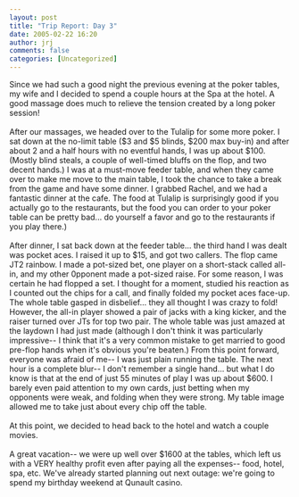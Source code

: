```yaml
---
layout: post
title: "Trip Report: Day 3"
date: 2005-02-22 16:20
author: jrj
comments: false
categories: [Uncategorized]
---
```

Since we had such a good night the previous evening at the poker tables, my wife and I decided to spend a couple hours at the Spa at the hotel. A good massage does much to relieve the tension created by a long poker session!<br /><br />After our massages, we headed over to the Tulalip for some more poker. I sat down at the no-limit table ($3 and $5 blinds, $200 max buy-in) and after about 2 and a half hours with no eventful hands, I was up about $100. (Mostly blind steals, a couple of well-timed bluffs on the flop, and two decent hands.) I was at a must-move feeder table, and when they came over to make me move to the main table, I took the chance to take a break from the game and have some dinner. I grabbed Rachel, and we had a fantastic dinner at the cafe. The food at Tulalip is surprisingly good if you actually go to the restaurants, but the food you can order to your poker table can be pretty bad... do yourself a favor and go to the restaurants if you play there.)<br /><br />After dinner, I sat back down at the feeder table... the third hand I was dealt was pocket aces. I raised it up to $15, and got two callers. The flop came JT2 rainbow. I made a pot-sized bet, one player on a short-stack called all-in, and my other 0pponent made a pot-sized raise. For some reason, I was certain he had flopped a set. I thought for a moment, studied his reaction as I counted out the chips for a call, and finally folded my pocket aces face-up. The whole table gasped in disbelief... they all thought I was crazy to fold! However, the all-in player showed a pair of jacks with a king kicker, and the raiser turned over JTs for top two pair. The whole table was just amazed at the laydown I had just made (although I don't think it was particularly impressive-- I think that it's a very common mistake to get married to good pre-flop hands when it's obvious you're beaten.) From this point forward, everyone was afraid of me-- I was just plain running the table. The next hour is a complete blur-- I don't remember a single hand... but what I do know is that at the end of just 55 minutes of play I was up about $600. I barely even paid attention to my own cards, just betting when my opponents were weak, and folding when they were strong. My table image allowed me to take just about every chip off the table.<br /><br />At this point, we decided to head back to the hotel and watch a couple movies.<br /><br />A great vacation-- we were up well over $1600 at the tables, which left us with a VERY healthy profit even after paying all the expenses-- food, hotel, spa, etc. We've already started planning out next outage: we're going to spend my birthday weekend at Qunault casino.
